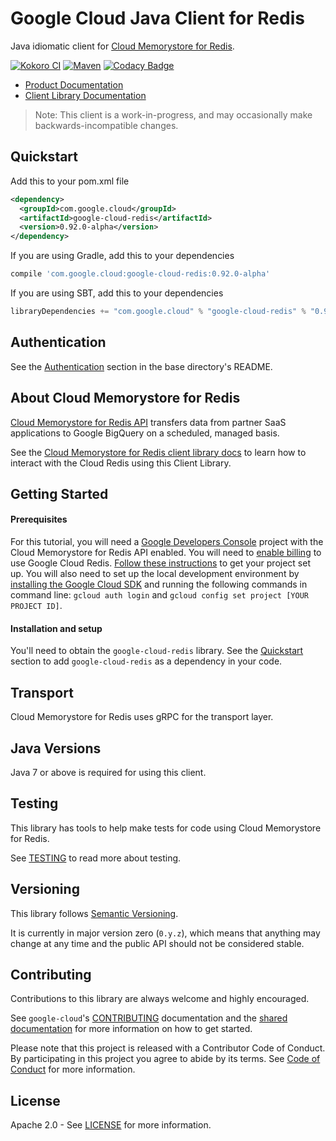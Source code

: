 Google Cloud Java Client for Redis
==================================

Java idiomatic client for [Cloud Memorystore for Redis][cloud-redis].

[![Kokoro CI](http://storage.googleapis.com/cloud-devrel-public/java/badges/google-cloud-java/master.svg)](http://storage.googleapis.com/cloud-devrel-public/java/badges/google-cloud-java/master.html)
[![Maven](https://img.shields.io/maven-central/v/com.google.cloud/google-cloud-redis.svg)]( https://img.shields.io/maven-central/v/com.google.cloud/google-cloud-redis.svg)
[![Codacy Badge](https://api.codacy.com/project/badge/grade/9da006ad7c3a4fe1abd142e77c003917)](https://www.codacy.com/app/mziccard/google-cloud-java)

- [Product Documentation][redis-product-docs]
- [Client Library Documentation][redis-client-lib-docs]

> Note: This client is a work-in-progress, and may occasionally
> make backwards-incompatible changes.

Quickstart
----------

[//]: # ({x-version-update-start:google-cloud-redis:released})
Add this to your pom.xml file
```xml
<dependency>
  <groupId>com.google.cloud</groupId>
  <artifactId>google-cloud-redis</artifactId>
  <version>0.92.0-alpha</version>
</dependency>
```
If you are using Gradle, add this to your dependencies
```Groovy
compile 'com.google.cloud:google-cloud-redis:0.92.0-alpha'
```
If you are using SBT, add this to your dependencies
```Scala
libraryDependencies += "com.google.cloud" % "google-cloud-redis" % "0.92.0-alpha"
```
[//]: # ({x-version-update-end})

Authentication
--------------

See the [Authentication](https://github.com/googleapis/google-cloud-java#authentication) section in the base directory's README.

About Cloud Memorystore for Redis
--------------------------

[Cloud Memorystore for Redis API][cloud-redis] transfers data from partner
SaaS applications to Google BigQuery on a scheduled, managed basis.

See the [Cloud Memorystore for Redis client library docs][redis-client-lib-docs] to learn how to interact with the
Cloud Redis using this Client Library.

Getting Started
---------------
#### Prerequisites
For this tutorial, you will need a
[Google Developers Console](https://console.developers.google.com/) project with the Cloud Memorystore for Redis API
enabled. You will need to [enable billing](https://support.google.com/cloud/answer/6158867?hl=en) to
use Google Cloud Redis.
[Follow these instructions](https://cloud.google.com/resource-manager/docs/creating-managing-projects) to get your
project set up. You will also need to set up the local development environment by [installing the
Google Cloud SDK](https://cloud.google.com/sdk/) and running the following commands in command line:
`gcloud auth login` and `gcloud config set project [YOUR PROJECT ID]`.

#### Installation and setup
You'll need to obtain the `google-cloud-redis` library.  See the [Quickstart](#quickstart) section
to add `google-cloud-redis` as a dependency in your code.

Transport
---------
Cloud Memorystore for Redis uses gRPC for the transport layer.

Java Versions
-------------

Java 7 or above is required for using this client.

Testing
-------

This library has tools to help make tests for code using Cloud Memorystore for Redis.

See [TESTING] to read more about testing.

Versioning
----------

This library follows [Semantic Versioning](http://semver.org/).

It is currently in major version zero (``0.y.z``), which means that anything
may change at any time and the public API should not be considered
stable.

Contributing
------------

Contributions to this library are always welcome and highly encouraged.

See `google-cloud`'s [CONTRIBUTING] documentation and the [shared documentation](https://github.com/googleapis/google-cloud-common/blob/master/contributing/readme.md#how-to-contribute-to-gcloud) for more information on how to get started.

Please note that this project is released with a Contributor Code of Conduct. By participating in this project you agree to abide by its terms. See [Code of Conduct][code-of-conduct] for more information.

License
-------

Apache 2.0 - See [LICENSE] for more information.


[CONTRIBUTING]:https://github.com/googleapis/google-cloud-java/blob/master/CONTRIBUTING.md
[code-of-conduct]:https://github.com/googleapis/google-cloud-java/blob/master/CODE_OF_CONDUCT.md#contributor-code-of-conduct
[LICENSE]: https://github.com/googleapis/google-cloud-java/blob/master/LICENSE
[TESTING]: https://github.com/googleapis/google-cloud-java/blob/master/TESTING.md#testing-code-that-uses-redis

[cloud-redis]: https://cloud.google.com/memorystore/
[redis-product-docs]: https://cloud.google.com/memorystore/docs/redis/
[redis-client-lib-docs]: https://googleapis.github.io/google-cloud-java/google-cloud-clients/apidocs/index.html?com/google/cloud/redis/v1/package-summary.html

